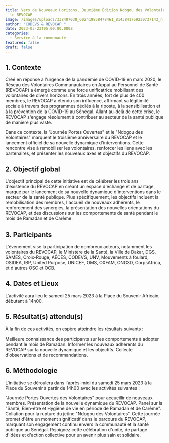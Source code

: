 ```yaml
---
title: Vers de Nouveaux Horizons, Deuxième Édition Ndogou des Volontaires avec
  le REVOCAP
image: /images/uploads/338407038_602419858478461_8143841769230737143_n.jpg
author: "CODEVS & REVOCAP "
date: 2023-03-23T05:00:00.000Z
categories:
  - Service à la communauté
featured: false
draft: false
---
```


## 1. Contexte

Créé en réponse à l'urgence de la pandémie de COVID-19 en mars 2020, le Réseau des Volontaires Communautaires en Appui au Personnel de Santé (REVOCAP) a émergé comme une force unificatrice mobilisant des volontaires de divers horizons. En trois années, fort de plus de 400 membres, le REVOCAP a étendu son influence, affirmant sa légitimité sociale à travers des programmes dédiés à la riposte, à la sensibilisation et à la prévention de la COVID-19 au Sénégal. Allant au-delà de cette crise, le REVOCAP s'engage résolument à contribuer au secteur de la santé publique de manière plus vaste.

Dans ce contexte, la "Journée Portes Ouvertes" et le "Ndogou des Volontaires" marquent le troisième anniversaire du REVOCAP et le lancement officiel de sa nouvelle dynamique d'interventions. Cette rencontre vise à remobiliser les volontaires, renforcer les liens avec les partenaires, et présenter les nouveaux axes et objectifs du REVOCAP.

## 2. Objectif global

L'objectif principal de cette initiative est de célébrer les trois ans d'existence du REVOCAP en créant un espace d'échange et de partage, marqué par le lancement de sa nouvelle dynamique d'interventions dans le secteur de la santé publique. Plus spécifiquement, les objectifs incluent la remobilisation des membres, l'accueil de nouveaux adhérents, le renforcement des synergies, la présentation des nouvelles orientations du REVOCAP, et des discussions sur les comportements de santé pendant le mois de Ramadan et de Carême.

## 3. Participants

L'événement vise la participation de nombreux acteurs, notamment les volontaires du REVOCAP, le Ministère de la Santé, la Ville de Dakar, DGS, SAMES, Croix-Rouge, AECES, CODEVS, UNV, Mouvements à foulard, OSIDEA, IBP, United Purpose, UNICEF, OMS, OXFAM, ONG3D, CorpsAfrica, et d'autres OSC et OCB.

## 4. Dates et Lieux

L'activité aura lieu le samedi 25 mars 2023 à la Place du Souvenir Africain, débutant à 14h00.

## 5. Résultat(s) attendu(s)

À la fin de ces activités, on espère atteindre les résultats suivants :

Meilleure connaissance des participants sur les comportements à adopter pendant le mois de Ramadan.
Informer les nouveaux adhérents du REVOCAP sur la nouvelle dynamique et les objectifs.
Collecte d'observations et de recommandations.

## 6. Méthodologie

L'initiative se déroulera dans l'après-midi du samedi 25 mars 2023 à la Place du Souvenir à partir de 14h00 avec les activités suivantes :

"Journée Portes Ouvertes des Volontaires" pour accueillir de nouveaux membres.
Présentation de la nouvelle dynamique du REVOCAP.
Panel sur la "Santé, Bien-être et Hygiène de vie en période de Ramadan et de Carême".
Collation pour la rupture du jeûne "Ndogou des Volontaires".
Cette journée promet d'être un moment significatif dans le parcours du REVOCAP, marquant son engagement continu envers la communauté et la santé publique au Sénégal. Rejoignez cette célébration d'unité, de partage d'idées et d'action collective pour un avenir plus sain et solidaire.